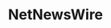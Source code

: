 ---
codehost: https://github.com/https://github.com/brentsimmons/NetNewsWire
logohandle: netnewswire
sort: netnewswire
title: NetNewsWire
twitter: https://x.com/netnewswire
website: https://netnewswire.com/
---